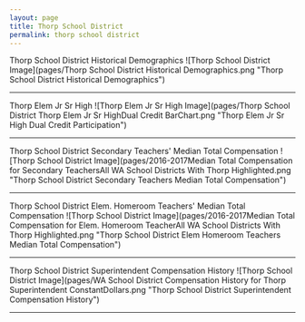 ```yaml
---
layout: page
title: Thorp School District
permalink: thorp school district
---
```



Thorp School District Historical Demographics
![Thorp School District Image](pages/Thorp School District Historical Demographics.png "Thorp School District Historical Demographics")

___

Thorp Elem   Jr Sr High
![Thorp Elem   Jr Sr High Image](pages/Thorp School District Thorp Elem   Jr Sr HighDual Credit BarChart.png "Thorp Elem   Jr Sr High Dual Credit Participation")

___

Thorp School District Secondary Teachers' Median Total Compensation
![Thorp School District Image](pages/2016-2017Median Total Compensation for Secondary TeachersAll WA School Districts With Thorp Highlighted.png "Thorp School District Secondary Teachers Median Total Compensation")

___

Thorp School District Elem. Homeroom Teachers' Median Total Compensation
![Thorp School District Image](pages/2016-2017Median Total Compensation for Elem. Homeroom TeacherAll WA School Districts With Thorp Highlighted.png "Thorp School District Elem Homeroom Teachers Median Total Compensation")

___

Thorp School District Superintendent Compensation History
![Thorp School District Image](pages/WA School District Compensation History for Thorp Superintendent ConstantDollars.png "Thorp School District Superintendent Compensation History")

___

